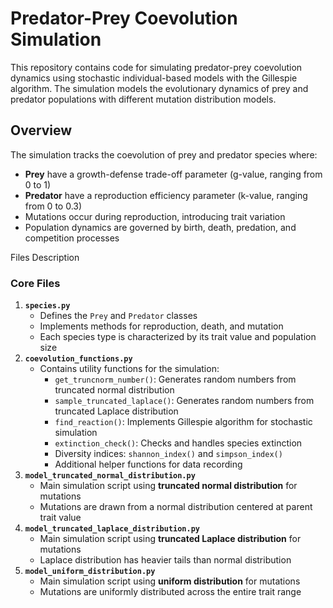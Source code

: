 # Predator-Prey Coevolution Simulation
This repository contains code for simulating predator-prey coevolution dynamics using stochastic individual-based models with the Gillespie algorithm. The simulation models the evolutionary dynamics of prey and predator populations with different mutation distribution models. 

## Overview
The simulation tracks the coevolution of prey and predator species where:
- **Prey** have a growth-defense trade-off parameter (g-value, ranging from 0 to 1)
- **Predator** have a reproduction efficiency parameter (k-value, ranging from 0 to 0.3)
- Mutations occur during reproduction, introducing trait variation
- Population dynamics are governed by birth, death, predation, and competition processes


Files Description

### Core Files

1. **`species.py`**
    - Defines the `Prey` and `Predator` classes
    - Implements methods for reproduction, death, and mutation
    - Each species type is characterized by its trait value and population size
2. **`coevolution_functions.py`**
    - Contains utility functions for the simulation:
        - `get_truncnorm_number()`: Generates random numbers from truncated normal distribution
        - `sample_truncated_laplace()`: Generates random numbers from truncated Laplace distribution
        - `find_reaction()`: Implements Gillespie algorithm for stochastic simulation
        - `extinction_check()`: Checks and handles species extinction
        - Diversity indices: `shannon_index()` and `simpson_index()`
        - Additional helper functions for data recording
3. **`model_truncated_normal_distribution.py`**
    - Main simulation script using **truncated normal distribution** for mutations
    - Mutations are drawn from a normal distribution centered at parent trait value
4. **`model_truncated_laplace_distribution.py`**
    - Main simulation script using **truncated Laplace distribution** for mutations
    - Laplace distribution has heavier tails than normal distribution
5. **`model_uniform_distribution.py`**
    - Main simulation script using **uniform distribution** for mutations
    - Mutations are uniformly distributed across the entire trait range

